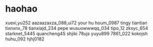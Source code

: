 # haohao
xuexi,yu252
aazaazaxza_088,ui72
your hu houm_0987
tingy
tiantian
tixnxnx_78
tianxiajd_234
pepe
wusuowwwqq_034
tipo_12
zksyc_654
starknet_5445
quancheng4S
shjiki
78ujs
yuyu899
7861_022
kokojsh
huhu_092
hjhj0182
